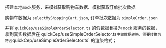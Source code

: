  搭建本地`mock`服务，来模拟获取购物车数据、模拟获取订单批次数据

 
 购物车数据为 `selectMyShoppingCart.json`, 订单批次数据为 `simpleOrder.json`

 并将 `quickCep/useSimpleOrderSelector.ts` 的假数据替换为 `mock` 服务的数据，拿到真实数据后在 quickCep/useSimpleOrderSelector.ts` 中做数据转换，需要转换为符合 `quickCep/useSimpleOrderSelector.ts` 的渲染格式；